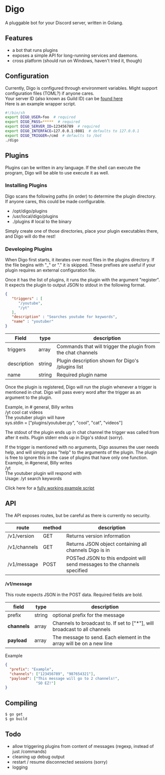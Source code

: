 # Digo
A pluggable bot for your Discord server, written in Golang.

## Features
* a bot that runs plugins
* exposes a simple API for long-running services and daemons.
* cross platform (should run on Windows, haven't tried it, though)

## Configuration
Currently, Digo is configured through environment variables. Might support configuration files (TOML?) if anyone cares.  
Your server ID (also known as Guild ID) can be [found here](https://support.discordapp.com/hc/en-us/articles/206346498)  
Here is an example wrapper script.

```sh
#!/bin/sh
export DIGO_USER=foo  # required
export DIGO_PASS=*****  # required
export DIGO_SERVER_ID=123456789  # required
export DIGO_INTERFACE=127.0.0.1:8081  # defaults to 127.0.0.1
export DIGO_TRIGGER=/cmd  # defaults to /bot
./digo
```

## Plugins
Plugins can be written in any language. If the shell can execute the program, Digo will be able to use execute it as well.

### Installing Plugins
Digo scans the following paths (in order) to determine the plugin directory. If anyone cares, this could be made configurable.

* /opt/digo/plugins
* /usr/local/digo/plugins
* ./plugins  # local to the binary

Simply create one of those directories, place your plugin executables there, and Digo will do the rest!

### Developing Plugins

When Digo first starts, it iterates over most files in the plugins directory. If the file begins with "_" or "." it is skipped. These prefixes are useful if your plugin requires an external configuration file.

Once it has the list of plugins, it runs the plugin with the argument "register". It expects the plugin to output JSON to stdout in the following format.

```json
{
   "triggers" : [
      "/youtube",
      "/yt"
   ],
   "description" : "Searches youtube for keywords",
   "name" : "youtuber"
}
```

Field       | type   | description
------------|--------|------------
triggers    | array  | Commands that will trigger the plugin from the chat channels
description | string | Plugin description shown for Digo's /plugins list
name        | string | Required plugin name

Once the plugin is registered, Digo will run the plugin whenever a trigger is mentioned in chat. Digo will pass every word after the trigger as an argument to the plugin.

Example, in # general, Billy writes  
/yt cool cat videos  
The youtuber plugin will have  
sys.stdin = ["plugins/youtuber.py", "cool", "cat", "videos"]  

The stdout of the plugin ends up in chat channel the trigger was called from after it exits.
Plugin stderr ends up in Digo's stdout (sorry).  

If the trigger is mentioned with no arguments, Digo assumes the user needs help, and will simply pass "help" to the arguments of the plugin. The plugin is free to ignore this in the case of plugins that have only one function.
Example, in #general, Billy writes  
/yt  
The youtuber plugin will respond with  
Usage: /yt search keywords  

Click here for a [fully working example script](examples/youtuber.py)


## API
The API exposes routes, but be careful as there is currently no security.

route         | method | description
--------------|--------|------------
/v1/version   | GET    | Returns version information
/v1/channels  | GET    | Returns JSON object containing all channels Digo is in
/v1/message   | POST   | POSTed JSON to this endpoint will send messages to the channels specified

#### /v1/message
This route expects JSON in the POST data. Required fields are bold.

field       | type   | description
------------|--------|------------
prefix      | string | optional prefix for the message
**channels**| array  | Channels to broadcast to. If set to ["*"], will broadcast to all channels
**payload** | array  | The message to send. Each element in the array will be on a new line

Example
```json
{
  "prefix": "Example",
  "channels": ["123456789", "987654321"],
  "payload": ["This message will go to 2 channels!",
              "SO EZ!"]
}

```

## Compiling
```sh
$ go get
$ go build
```

## Todo
* allow triggering plugins from content of messages (regexp, instead of just /commands)
* cleaning up debug output
* restart / resume disconnected sessions (sorry)
* logging
